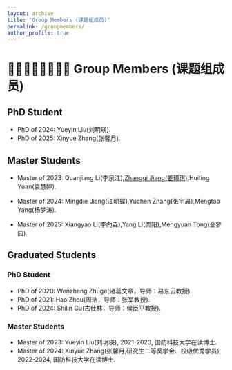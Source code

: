 ```yaml
---
layout: archive
title: "Group Members (课题组成员)"
permalink: /groupmembers/
author_profile: true
---
```


# 👨🏻‍👩🏻‍👦🏻‍👦🏻 Group Members (课题组成员)

## PhD Student

- PhD of 2024: Yueyin Liu(刘玥瑛).
- PhD of 2025: Xinyue Zhang(张馨月).

## Master Students

- Master of 2023: Quanjiang Li(李泉江),[Zhangqi Jiang(姜璋琪)](https://zhangqijiang07.github.io/),Huiting Yuan(袁慧婷).

- Master of 2024: Mingdie Jiang(江明蝶),Yuchen Zhang(张宇晨),Mengtao Yang(杨梦涛).

- Master of 2025: Xiangyao Li(李向垚),Yang Li(栗阳),Mengyuan Tong(仝梦园).


## Graduated Students

### PhD Student
- PhD of 2020: Wenzhang Zhuge(诸葛文章，导师：易东云教授).
- PhD of 2021: Hao Zhou(周浩，导师：张军教授).
- PhD of 2024: Shilin Gu(古仕林，导师：侯臣平教授).

### Master Students
- Master of 2023: Yueyin Liu(刘玥瑛), 2021-2023, 国防科技大学在读博士.
- Master of 2024: Xinyue Zhang(张馨月,研究生二等奖学金、校级优秀学员), 2022-2024, 国防科技大学在读博士.
